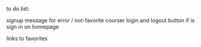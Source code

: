 to do list:

signup message for error  / 
not-favorite courser
login and logout button if is sign in on homepage

links to favorites
